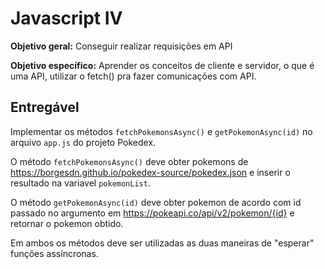 # Javascript IV

**Objetivo geral:** Conseguir realizar requisições em API 

**Objetivo específico:** Aprender os conceitos de cliente e servidor, o que é uma API, utilizar o fetch() pra fazer comunicações com API. 

## Entregável

Implementar os métodos `fetchPokemonsAsync()` e `getPokemonAsync(id)` no arquivo `app.js` do projeto Pokedex.

O método `fetchPokemonsAsync()` deve obter pokemons de https://borgesdn.github.io/pokedex-source/pokedex.json e inserir o resultado na variavel `pokemonList`.

O método `getPokemonAsync(id)` deve obter pokemon de acordo com id passado no argumento em https://pokeapi.co/api/v2/pokemon/{id} e retornar o pokemon obtido.

Em ambos os métodos deve ser utilizadas as duas maneiras de "esperar" funções assíncronas.


